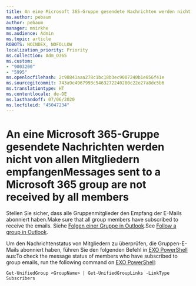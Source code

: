 ```yaml
---
title: An eine Microsoft 365-Gruppe gesendete Nachrichten werden nicht von allen Mitgliedern empfangen
ms.author: pebaum
author: pebaum
manager: mnirkhe
ms.audience: Admin
ms.topic: article
ROBOTS: NOINDEX, NOFOLLOW
localization_priority: Priority
ms.collection: Adm_O365
ms.custom:
- "9003200"
- "5995"
ms.openlocfilehash: 2c98841aaa278c1bc18b3ec9007240b1e856f41e
ms.sourcegitcommit: 743a9e4967993c5463272240280c22e27a8dc5b6
ms.translationtype: HT
ms.contentlocale: de-DE
ms.lasthandoff: 07/06/2020
ms.locfileid: "45047234"
---
```

# <a name="messages-sent-to-a-microsoft-365-group-are-not-received-by-all-members"></a><span data-ttu-id="5d7c8-102">An eine Microsoft 365-Gruppe gesendete Nachrichten werden nicht von allen Mitgliedern empfangen</span><span class="sxs-lookup"><span data-stu-id="5d7c8-102">Messages sent to a Microsoft 365 group are not received by all members</span></span>

<span data-ttu-id="5d7c8-103">Stellen Sie sicher, dass alle Gruppenmitglieder den Empfang der E-Mails abonniert haben.</span><span class="sxs-lookup"><span data-stu-id="5d7c8-103">Make sure that all group members have subscribed to receive the emails.</span></span> <span data-ttu-id="5d7c8-104">Siehe [Folgen einer Gruppe in Outlook](https://support.microsoft.com/office/e147fc19-f548-4cd2-834f-80c6235b7c36).</span><span class="sxs-lookup"><span data-stu-id="5d7c8-104">See [Follow a group in Outlook](https://support.microsoft.com/office/e147fc19-f548-4cd2-834f-80c6235b7c36).</span></span>  

<span data-ttu-id="5d7c8-105">Um den Nachrichtenstatus von Mitgliedern zu überprüfen, die Gruppen-E-Mails abonniert haben, führen Sie den folgenden Befehl in [EXO PowerShell](https://docs.microsoft.com/powershell/exchange/connect-to-exchange-online-powershell?view=exchange-ps) aus:</span><span class="sxs-lookup"><span data-stu-id="5d7c8-105">To check the message status of members who have subscribed to group emails, run the following command on [EXO PowerShell](https://docs.microsoft.com/powershell/exchange/connect-to-exchange-online-powershell?view=exchange-ps):</span></span>

`Get-UnifiedGroup <GroupName> | Get-UnifiedGroupLinks -LinkType Subscribers`
